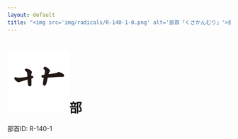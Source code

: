 ```yaml
---
layout: default
title: "<img src='img/radicals/R-140-1-0.png' alt='部首「くさかんむり」'>部"  # glyphをタイトルに使用
---
```


# <img src='img/radicals/R-140-1-0.png' alt='部首「くさかんむり」'>部
部首ID: R-140-1
